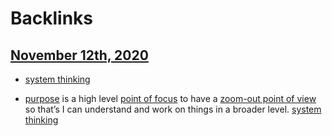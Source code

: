 
# Backlinks
## [November 12th, 2020](<November 12th, 2020.md>)
- [system thinking](<system thinking.md>)

- [purpose](<purpose.md>) is a high level [point of focus](<point of focus.md>) to have a [zoom-out point of view](<zoom-out point of view.md>) so that’s I can understand and work on things in a broader level. [system thinking](<system thinking.md>)

